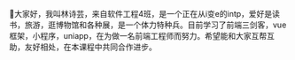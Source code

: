 👋大家好，我叫林诗芸，来自软件工程4班，是一个正在从i变e的intp，爱好是读书，旅游，逛博物馆和各种展，是一个体力特种兵。目前学习了前端三剑客，vue框架，小程序，uniapp，在为做一名前端工程师而努力。希望能和大家互帮互助，友好相处，在本课程中共同合作进步。

